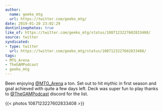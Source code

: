 ```yaml
---
author:
  name: geeko_mtg
  url: https://twitter.com/geeko_mtg/
date: 2019-01-20 23:02:29
dontinlinephotos: true
like_of: https://twitter.com/geeko_mtg/status/1087123227602833408/
source: twitter
syndicated:
- type: twitter
  url: https://twitter.com/geeko_mtg/status/1087123227602833408/
tags:
- MTG_Arena
- TheGAMPodcast
- geeko_mtg
---
```


Been enjoying [@MTG_Arena](https://twitter.com/MTG_Arena/)  a ton. Set out to hit mythic in first season and goal achieved with quite a few days left. Deck was super fun to play thanks to [@TheGAMPodcast](https://twitter.com/TheGAMPodcast/) discord for the list. 

{{< photos 1087123227602833408 >}}